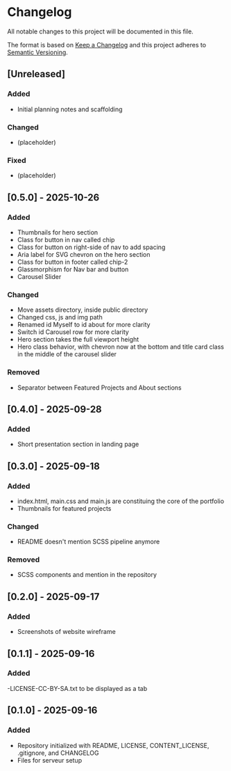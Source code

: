 # Changelog
All notable changes to this project will be documented in this file.

The format is based on [Keep a Changelog](https://keepachangelog.com/en/1.1.0/)
and this project adheres to [Semantic Versioning](https://semver.org/spec/v2.0.0.html).

## [Unreleased]
### Added
- Initial planning notes and scaffolding

### Changed
- (placeholder)

### Fixed
- (placeholder)

## [0.5.0] - 2025-10-26
### Added
- Thumbnails for hero section
- Class for button in nav called chip
- Class for button on right-side of nav to add spacing
- Aria label for SVG chevron on the hero section
- Class for button in footer called chip-2
- Glassmorphism for Nav bar and button
- Carousel Slider

### Changed
- Move assets directory, inside public directory
- Changed css, js and img path
- Renamed id Myself to id about for more clarity
- Switch id Carousel row for more clarity
- Hero section takes the full viewport height
- Hero class behavior, with chevron now at the bottom and title card class in the middle of the carousel slider

### Removed
- Separator between Featured Projects and About sections

## [0.4.0] - 2025-09-28
### Added
- Short presentation section in landing page

## [0.3.0] - 2025-09-18
### Added
- index.html, main.css and main.js are constituing the core of the portfolio
- Thumbnails for featured projects

### Changed
- README doesn't mention SCSS pipeline anymore

### Removed
- SCSS components and mention in the repository

## [0.2.0] - 2025-09-17
### Added
- Screenshots of website wireframe

## [0.1.1] - 2025-09-16
### Added
-LICENSE-CC-BY-SA.txt to be displayed as a tab

## [0.1.0] - 2025-09-16
### Added
- Repository initialized with README, LICENSE, CONTENT_LICENSE, .gitignore, and CHANGELOG
- Files for serveur setup
